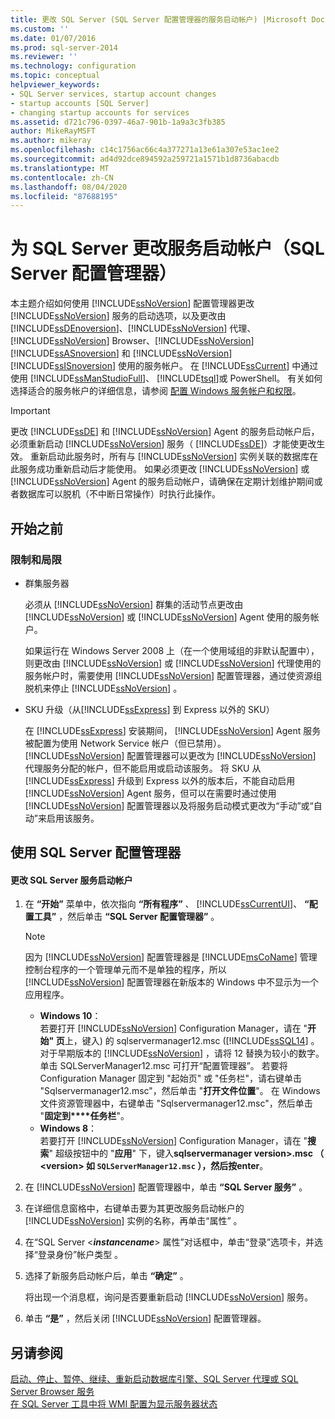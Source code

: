 ```yaml
---
title: 更改 SQL Server (SQL Server 配置管理器的服务启动帐户) |Microsoft Docs
ms.custom: ''
ms.date: 01/07/2016
ms.prod: sql-server-2014
ms.reviewer: ''
ms.technology: configuration
ms.topic: conceptual
helpviewer_keywords:
- SQL Server services, startup account changes
- startup accounts [SQL Server]
- changing startup accounts for services
ms.assetid: d721c796-0397-46a7-901b-1a9a3c3fb385
author: MikeRayMSFT
ms.author: mikeray
ms.openlocfilehash: c14c1756ac66c4a377271a13e61a307e53ac1ee2
ms.sourcegitcommit: ad4d92dce894592a259721a1571b1d8736abacdb
ms.translationtype: MT
ms.contentlocale: zh-CN
ms.lasthandoff: 08/04/2020
ms.locfileid: "87688195"
---
```

# <a name="change-the-service-startup-account-for-sql-server-sql-server-configuration-manager"></a>为 SQL Server 更改服务启动帐户（SQL Server 配置管理器）
  本主题介绍如何使用 [!INCLUDE[ssNoVersion](../../includes/ssnoversion-md.md)] 配置管理器更改 [!INCLUDE[ssNoVersion](../../includes/ssnoversion-md.md)] 服务的启动选项，以及更改由 [!INCLUDE[ssDEnoversion](../../includes/ssdenoversion-md.md)]、[!INCLUDE[ssNoVersion](../../includes/ssnoversion-md.md)] 代理、[!INCLUDE[ssNoVersion](../../includes/ssnoversion-md.md)] Browser、[!INCLUDE[ssNoVersion](../../includes/ssnoversion-md.md)] [!INCLUDE[ssASnoversion](../../includes/ssasnoversion-md.md)] 和 [!INCLUDE[ssNoVersion](../../includes/ssnoversion-md.md)] [!INCLUDE[ssISnoversion](../../includes/ssisnoversion-md.md)] 使用的服务帐户。 在 [!INCLUDE[ssCurrent](../../includes/sscurrent-md.md)] 中通过使用 [!INCLUDE[ssManStudioFull](../../includes/ssmanstudiofull-md.md)]、 [!INCLUDE[tsql](../../includes/tsql-md.md)]或 PowerShell。 有关如何选择适合的服务帐户的详细信息，请参阅 [配置 Windows 服务帐户和权限](configure-windows-service-accounts-and-permissions.md)。  
  
> [!IMPORTANT]  
>  更改 [!INCLUDE[ssDE](../../includes/ssde-md.md)] 和 [!INCLUDE[ssNoVersion](../../includes/ssnoversion-md.md)] Agent 的服务启动帐户后，必须重新启动 [!INCLUDE[ssNoVersion](../../includes/ssnoversion-md.md)] 服务（ [!INCLUDE[ssDE](../../includes/ssde-md.md)]）才能使更改生效。 重新启动此服务时，所有与 [!INCLUDE[ssNoVersion](../../includes/ssnoversion-md.md)] 实例关联的数据库在此服务成功重新启动后才能使用。 如果必须更改 [!INCLUDE[ssNoVersion](../../includes/ssnoversion-md.md)] 或 [!INCLUDE[ssNoVersion](../../includes/ssnoversion-md.md)] Agent 的服务启动帐户，请确保在定期计划维护期间或者数据库可以脱机（不中断日常操作）时执行此操作。  
  
##  <a name="before-you-begin"></a><a name="BeforeYouBegin"></a> 开始之前  
  
###  <a name="limitations-and-restrictions"></a><a name="Restrictions"></a> 限制和局限  
  
-   群集服务器  
  
     必须从 [!INCLUDE[ssNoVersion](../../includes/ssnoversion-md.md)] 群集的活动节点更改由 [!INCLUDE[ssNoVersion](../../includes/ssnoversion-md.md)] 或 [!INCLUDE[ssNoVersion](../../includes/ssnoversion-md.md)] Agent 使用的服务帐户。  
  
     如果运行在 Windows Server 2008 上（在一个使用域组的非默认配置中），则更改由 [!INCLUDE[ssNoVersion](../../includes/ssnoversion-md.md)] 或 [!INCLUDE[ssNoVersion](../../includes/ssnoversion-md.md)] 代理使用的服务帐户时，需要使用 [!INCLUDE[ssNoVersion](../../includes/ssnoversion-md.md)] 配置管理器，通过使资源组脱机来停止 [!INCLUDE[ssNoVersion](../../includes/ssnoversion-md.md)] 。  
  
-   SKU 升级（从[!INCLUDE[ssExpress](../../includes/ssexpress-md.md)] 到 Express 以外的 SKU）  
  
     在 [!INCLUDE[ssExpress](../../includes/ssexpress-md.md)] 安装期间， [!INCLUDE[ssNoVersion](../../includes/ssnoversion-md.md)] Agent 服务被配置为使用 Network Service 帐户（但已禁用）。 [!INCLUDE[ssNoVersion](../../includes/ssnoversion-md.md)] 配置管理器可以更改为 [!INCLUDE[ssNoVersion](../../includes/ssnoversion-md.md)] 代理服务分配的帐户，但不能启用或启动该服务。 将 SKU 从 [!INCLUDE[ssExpress](../../includes/ssexpress-md.md)] 升级到 Express 以外的版本后，不能自动启用 [!INCLUDE[ssNoVersion](../../includes/ssnoversion-md.md)] Agent 服务，但可以在需要时通过使用 [!INCLUDE[ssNoVersion](../../includes/ssnoversion-md.md)] 配置管理器以及将服务启动模式更改为“手动”或“自动”来启用该服务。  
  
##  <a name="using-sql-server-configuration-manager"></a><a name="SSMSProcedure"></a> 使用 SQL Server 配置管理器  
  
#### <a name="to-change-the-sql-server-service-startup-account"></a>更改 SQL Server 服务启动帐户  
  
1.  在 **“开始”** 菜单中，依次指向 **“所有程序”** 、 [!INCLUDE[ssCurrentUI](../../includes/sscurrentui-md.md)]、 **“配置工具”** ，然后单击 **“SQL Server 配置管理器”** 。  
  
    > [!NOTE]  
    >  因为 [!INCLUDE[ssNoVersion](../../includes/ssnoversion-md.md)] 配置管理器是 [!INCLUDE[msCoName](../../includes/msconame-md.md)] 管理控制台程序的一个管理单元而不是单独的程序，所以 [!INCLUDE[ssNoVersion](../../includes/ssnoversion-md.md)] 配置管理器在新版本的 Windows 中不显示为一个应用程序。  
    >   
    >  -   **Windows 10**：  
    >          若要打开 [!INCLUDE[ssNoVersion](../../includes/ssnoversion-md.md)] Configuration Manager，请在 "**开始" 页**上，键入) 的 sqlservermanager12.msc ([!INCLUDE[ssSQL14](../../includes/sssql14-md.md)] 。 对于早期版本的 [!INCLUDE[ssNoVersion](../../includes/ssnoversion-md.md)] ，请将 12 替换为较小的数字。 单击 SQLServerManager12.msc 可打开“配置管理器”。 若要将 Configuration Manager 固定到 "起始页" 或 "任务栏"，请右键单击 "Sqlservermanager12.msc"，然后单击 "**打开文件位置**"。 在 Windows 文件资源管理器中，右键单击 "Sqlservermanager12.msc"，然后单击 "**固定到****任务栏**"。  
    > -   **Windows 8**：  
    >          若要打开 [!INCLUDE[ssNoVersion](../../includes/ssnoversion-md.md)] Configuration Manager，请在 "**搜索**" 超级按钮中的 "**应用**" 下，键入**sqlservermanager version>.msc （ \<version> **如 `SQLServerManager12.msc` ），然后按**enter**。  
  
2.  在 [!INCLUDE[ssNoVersion](../../includes/ssnoversion-md.md)] 配置管理器中，单击 **“SQL Server 服务”** 。  
  
3.  在详细信息窗格中，右键单击要为其更改服务启动帐户的 [!INCLUDE[ssNoVersion](../../includes/ssnoversion-md.md)] 实例的名称，再单击“属性” 。  
  
4.  在“SQL Server \<***instancename***> 属性”对话框中，单击“登录”选项卡，并选择“登录身份”帐户类型  。  
  
5.  选择了新服务启动帐户后，单击 **“确定”** 。  
  
     将出现一个消息框，询问是否要重新启动 [!INCLUDE[ssNoVersion](../../includes/ssnoversion-md.md)] 服务。  
  
6.  单击 **“是”** ，然后关闭 [!INCLUDE[ssNoVersion](../../includes/ssnoversion-md.md)] 配置管理器。  
  
## <a name="see-also"></a>另请参阅  
 [启动、停止、暂停、继续、重新启动数据库引擎、SQL Server 代理或 SQL Server Browser 服务](start-stop-pause-resume-restart-sql-server-services.md)   
 [在 SQL Server 工具中将 WMI 配置为显示服务器状态](../../ssms/configure-wmi-to-show-server-status-in-sql-server-tools.md)  
  
  
